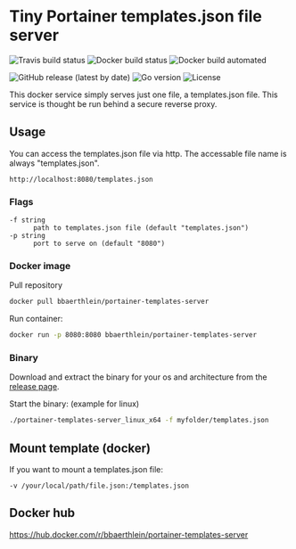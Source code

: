 # Tiny Portainer templates.json file server

![Travis build status](https://travis-ci.com/benjaminbear/portainer-templates-server.svg?branch=main)
![Docker build status](https://img.shields.io/docker/cloud/build/bbaerthlein/portainer-templates-server)
![Docker build automated](https://img.shields.io/docker/cloud/automated/bbaerthlein/portainer-templates-server)

![GitHub release (latest by date)](https://img.shields.io/github/v/release/benjaminbear/portainer-templates-server)
![Go version](https://img.shields.io/github/go-mod/go-version/benjaminbear/portainer-templates-server?filename=go.mod)
![License](https://img.shields.io/github/license/benjaminbear/portainer-templates-server)

This docker service simply serves just one file, a templates.json file.
This service is thought be run behind a secure reverse proxy.

## Usage

You can access the templates.json file via http.
The accessable file name is always "templates.json".

```
http://localhost:8080/templates.json
```

### Flags

```
-f string
      path to templates.json file (default "templates.json")
-p string
      port to serve on (default "8080")
```

### Docker image

Pull repository

```bash
docker pull bbaerthlein/portainer-templates-server
```


Run container:

```bash
docker run -p 8080:8080 bbaerthlein/portainer-templates-server
```

### Binary

Download and extract the binary for your os and architecture from the [release page](https://github.com/benjaminbear/portainer-templates-server/releases/).

Start the binary: (example for linux)

```bash
./portainer-templates-server_linux_x64 -f myfolder/templates.json
```

## Mount template (docker)

If you want to mount a templates.json file:

```
-v /your/local/path/file.json:/templates.json
```

## Docker hub

https://hub.docker.com/r/bbaerthlein/portainer-templates-server